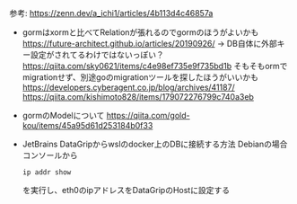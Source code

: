 参考: https://zenn.dev/a_ichi1/articles/4b113d4c46857a

- gormはxormと比べてRelationが張れるのでgormのほうがよいかも
    https://future-architect.github.io/articles/20190926/
    → DB自体に外部キー設定がされてるわけではないっぽい？
    https://qiita.com/sky0621/items/c4e98ef735e9f735bd1b
    そもそもormでmigrationせず、別途goのmigrationツールを探したほうがいいかも
    https://developers.cyberagent.co.jp/blog/archives/41187/
    https://qiita.com/kishimoto828/items/179072276799c740a3eb

- gormのModelについて
    https://qiita.com/gold-kou/items/45a95d61d253184b0f33

- JetBrains DataGripからwslのdocker上のDBに接続する方法
    Debianの場合コンソールから
    ```
    ip addr show
    ```
    を実行し、eth0のipアドレスをDataGripのHostに設定する
